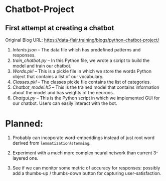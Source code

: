 # Chatbot-Project
## First attempt at creating a chatbot
Original Blog URL: https://data-flair.training/blogs/python-chatbot-project/

1.	*Intents.json* – The data file which has predefined patterns and responses.
2.	*train_chatbot.py* – In this Python file, we wrote a script to build the model and train our chatbot.
3.	*Words.pkl* – This is a pickle file in which we store the words Python object that contains a list of our vocabulary.
4.	*Classes.pkl* – The classes pickle file contains the list of categories.
5.	*Chatbot_model.h5* – This is the trained model that contains information about the model and has weights of the neurons.
6.	*Chatgui.py* – This is the Python script in which we implemented GUI for our chatbot. Users can easily interact with the bot.


# Planned: 

1. Probably can incoporate word-embeddings instead of just root word derived from `lemmatization`/`stemming`.

2. Experiment with a much more complex neural network than current 3-layered one.

3. See if we can monitor some metric of accuracy for responses: possibly add a thumbs-up / thumbs-down button for capturing user-satisfaction.